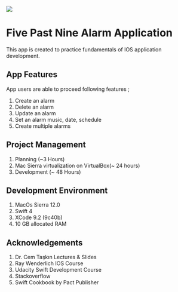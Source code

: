 ![](https://i2.cnnturk.com/i/cnnturk/75/600x0/5dc7953f2af1070e58761909)
# Five Past Nine Alarm Application
This app is created to practice fundamentals of IOS application development.


## App Features
App users are able to proceed following features ; 
1. Create an alarm
2. Delete an alarm
3. Update an alarm
4. Set an alarm music, date, schedule
5. Create multiple alarms

## Project Management
1. Planning (~3 Hours)
2. Mac Sierra virtualization on VirtualBox(~ 24 hours)
3. Development (~ 48 Hours)

## Development Environment
1. MacOs Sierra 12.0
2. Swift 4
3. XCode 9.2 (9c40b)
4. 10 GB allocated RAM

## Acknowledgements
1. Dr. Cem Taşkın Lectures & Slides
2. Ray Wenderlich IOS Course
3. Udacity Swift Development Course
4. Stackoverflow
5. Swift Cookbook by Pact Publisher